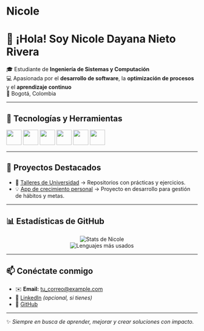# Nicole
# 👋 ¡Hola! Soy Nicole Dayana Nieto Rivera  

🎓 Estudiante de **Ingeniería de Sistemas y Computación**  
💻 Apasionada por el **desarrollo de software**, la **optimización de procesos** y el **aprendizaje continuo**  
📍 Bogotá, Colombia  

---

## 🚀 Tecnologías y Herramientas
<p align="left">
  <img src="https://cdn.jsdelivr.net/gh/devicons/devicon/icons/java/java-original.svg" width="40" height="40"/> 
  <img src="https://cdn.jsdelivr.net/gh/devicons/devicon/icons/cplusplus/cplusplus-original.svg" width="40" height="40"/> 
  <img src="https://cdn.jsdelivr.net/gh/devicons/devicon/icons/python/python-original.svg" width="40" height="40"/>
  <img src="https://cdn.jsdelivr.net/gh/devicons/devicon/icons/github/github-original.svg" width="40" height="40"/>
  <img src="https://cdn.jsdelivr.net/gh/devicons/devicon/icons/html5/html5-original.svg" width="40" height="40"/>
  <img src="https://cdn.jsdelivr.net/gh/devicons/devicon/icons/css3/css3-original.svg" width="40" height="40"/>
</p>

---

## 📂 Proyectos Destacados
- 📌 [Talleres de Universidad](https://github.com/nicole-nieto) → Repositorios con prácticas y ejercicios.  
- 💡 [App de crecimiento personal](https://github.com/nicole-nieto) → Proyecto en desarrollo para gestión de hábitos y metas.  

---

## 📊 Estadísticas de GitHub
<p align="center">
  <img src="https://github-readme-stats.vercel.app/api?username=nicole-nieto&show_icons=true&theme=tokyonight" alt="Stats de Nicole"/>
  <br/>
  <img src="https://github-readme-stats.vercel.app/api/top-langs/?username=nicole-nieto&layout=compact&theme=tokyonight" alt="Lenguajes más usados"/>
</p>

---

## 📫 Conéctate conmigo
- ✉️ **Email:** tu_correo@example.com  
- 💼 [LinkedIn](https://www.linkedin.com/) *(opcional, si tienes)*  
- 🐙 [GitHub](https://github.com/nicole-nieto)  

---

✨ *Siempre en busca de aprender, mejorar y crear soluciones con impacto.*  
